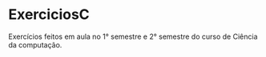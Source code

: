 # ExerciciosC
Exercícios feitos em aula no 1° semestre e 2° semestre do curso de Ciência da computação.
